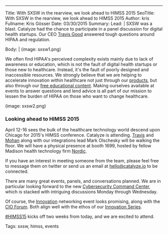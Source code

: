 ---
Title: With SXSW in the rearview, we look ahead to HIMSS 2015
SeoTitle: With SXSW in the rearview, we look ahead to HIMSS 2015
Author: kris
Fullname: Kris Gösser
Date: 03/30/2015
Summary: 
Lead: |
SXSW was a blast. Catalyze had the chance to participate in a panel discussion for digital health startups. Our CEO [Travis Good](https://catalyze.io/travis) answered tough questions around HIPAA and regulation.

Body: |
(image: sxsw1.png)

We often find HIPAA's perceived complexity exists mainly due to lack of awareness or education, which is not the fault of digital health startups or those new to healthcare. Instead, it's the fault of poorly designed and inaccessible resources. We strongly believe that we are helping to accelerate innovation within healthcare not just through our [products](https://catalyze.io/products), but also through our [free educational content](https://catalyze.io/learn). Making ourselves available at events  to answer questions and lend advice is all part of our mission to lessen the burden of HIPAA on those who want to change healthcare.

(image: sxsw2.png)

### Looking ahead to HIMSS 2015

April 12-16 sees the bulk of the healthcare technology world descend upon Chicago for 2015's HIMSS conference. Catalyze is attending. [Travis](https://catalyze.io/travis) and [Mohan](https://catalyze.io/mohan) along with our integrations lead Mark Olschesky will be walking the floor. We will have a physical presence at booth 1699, hosted by fellow Madison health technology firm [Nordic](http://www.nordicwi.com/).

If you have an interest in meeting someone from the team, please feel free to message them on twitter or send us an email at [hello@catalyze.io](mailto:hello@catalyze.io) to be connected.

There are many great events, panels, and conversations planned. We are in particular looking forward to the new [Cybersecurity Command Center](http://www.himssconference.org/exhibition/cybersecurity-command-center), which is stacked with intriguing discussions Monday through Wednesday.

Of course, the [Innovation](http://www.himssconference.org/networking/innovation) networking event looks promising, along with the [CIO Forum](http://www.himssconference.org/education/cio-forum). Both align well with the ethos of our [Innovation Series](https://catalyze.io/innovation).

[#HIMSS15](http://www.himssconference.org/updates/update.aspx?ItemNumber=40200) kicks off two weeks from today, and we are excited to attend.

Tags: sxsw, himss, events